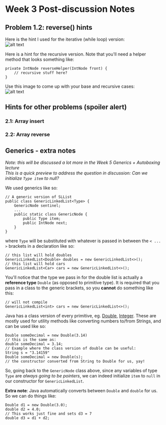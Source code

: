 # Week 3 Post-discussion Notes

## Problem 1.2: reverse() hints
Here is the hint I used for the iterative (while loop) version:  
![alt text](http://i.imgur.com/CMSnj90.jpg)

Here is a hint for the recursive version. Note that you'll need a helper method that looks something like:
```
private IntNode reverseHelper(IntNode front) {
    // recursive stuff here?
}
```
Use this image to come up with your base and recursive cases:  
![alt text](http://i.imgur.com/CMSnj90.jpg)

## Hints for other problems (spoiler alert)
### 2.1: Array insert
### 2.2: Array reverse

## Generics - extra notes
*Note: this will be discussed a lot more in the Week 5 Generics + Autoboxing lecture*  
*This is a quick preview to address the question in discussion: Can we initialize `Type item` to null?*

We used generics like so:
```
// A generic version of SLList
public class GenericLinkedList<Type> {
    GenericNode sentinel;
    ...
    public static class GenericNode {
        public Type item;
        public IntNode next;
    }
}
```

where `Type` will be substituted with whatever is passed in between the `< ... >` brackets in a declaration like so:
```
// this list will hold doubles
GenericLinkedList<Double> doubles = new GenericLinkedList<>();
// this list will hold cars
GenericLinkedList<Car> cars = new GenericLinkedList<>();
```
You'll notice that the type we pass in for the double list is actually a **reference type** `Double` (as opposed to primitive type). It is required that you pass in a class to the generic brackets, so you **cannot** do something like this:
```
// will not compile
GenericLinkedList<int> cars = new GenericLinkedList<>();
```
Java has a class version of every primitive, eg. [Double](https://docs.oracle.com/javase/7/docs/api/java/lang/Double.html), [Integer](https://docs.oracle.com/javase/7/docs/api/java/lang/Integer.html). These are mostly used for utility methods like converting numbers to/from Strings, and can be used like so:
```
Double someDecimal = new Double(3.14)
// this is the same as:
double someDecimal = 3.14;
// Example where the class version of double can be useful:
String s = "3.14159"
Double someDecimal = new Double(s);
// the constructor converted from String to Double for us, yay!
```
So, going back to the `GenericNode` class above, since any variables of type `Type` are *always going to be pointers*, we can indeed initialize `item` to `null` in our constructor for `GenericLinkedList`.

**Extra note**: Java automatically converts between `Double` and `double` for us. So we can do things like:
```
Double d1 = new Double(3.0);
double d2 = 4.0;
// This works just fine and sets d3 = 7
double d3 = d1 + d2;
```
